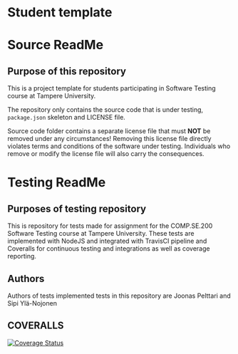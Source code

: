 # Student template

# Source ReadMe

## Purpose of this repository

This is a project template for students participating in Software Testing course
at Tampere University.

The repository only contains the source code that is under testing, `package.json` skeleton
and LICENSE file.

Source code folder contains a separate license file that must **NOT** be removed under any circumstances!
Removing this license file directly violates terms and conditions of the software under testing.
Individuals who remove or modify the license file will also carry the consequences.

# Testing ReadMe

## Purposes of testing repository
This is repository for tests made for assignment for the COMP.SE.200 Software Testing course
at Tampere University. These tests are implemented with NodeJS and integrated with TravisCI pipeline and Coveralls
for continuous testing and integrations as well as coverage reporting.

## Authors
Authors of tests implemented tests in this repository
are Joonas Pelttari and Sipi Ylä-Nojonen

## COVERALLS
[![Coverage Status](https://coveralls.io/repos/github/SeipNojon-Tuni/COMP.SE.200-Software-Testing-Assignment/badge.svg?branch=main)](https://coveralls.io/github/SeipNojon-Tuni/COMP.SE.200-Software-Testing-Assignment?branch=main)
